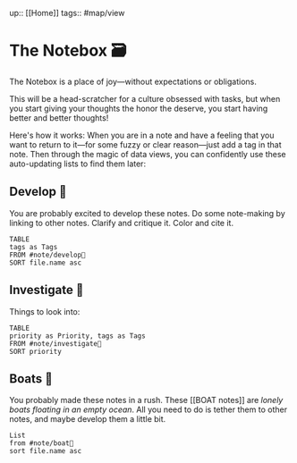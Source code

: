 up:: [[Home]]
tags:: #map/view 

# The Notebox 🗃
The Notebox is a place of joy—without expectations or obligations.

This will be a head-scratcher for a culture obsessed with tasks, but when you start giving your thoughts the honor the deserve, you start having better and better thoughts!

Here's how it works: When you are in a note and have a feeling that you want to return to it—for some fuzzy or clear reason—just add a tag in that note. Then through the magic of data views, you can confidently use these auto-updating lists to find them later:

## Develop 🍃
You are probably excited to develop these notes. Do some note-making by linking to other notes. Clarify and critique it. Color and cite it. 

```dataview
TABLE
tags as Tags
FROM #note/develop🍃 
SORT file.name asc
```

## Investigate 🔎

Things to look into:

```dataview
TABLE
priority as Priority, tags as Tags
FROM #note/investigate🔎 
SORT priority
```

## Boats 🚤

You probably made these notes in a rush. These [[BOAT notes]] are *lonely boats floating in an empty ocean*. All you need to do is tether them to other notes, and maybe develop them a little bit.

```dataview
List
from #note/boat🚤 
sort file.name asc
```